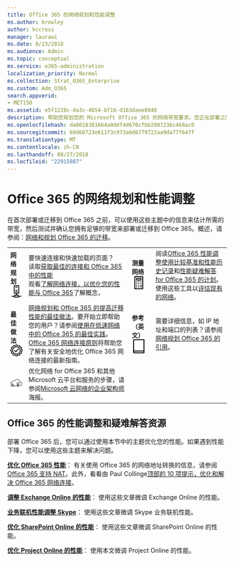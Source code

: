 ```yaml
---
title: Office 365 的网络规划和性能调整
ms.author: krowley
author: kccross
manager: laurawi
ms.date: 8/23/2018
ms.audience: Admin
ms.topic: conceptual
ms.service: o365-administration
localization_priority: Normal
ms.collection: Strat_O365_Enterprise
ms.custom: Adm_O365
search.appverid:
- MET150
ms.assetid: e5f1228c-da3c-4654-bf16-d163daee8848
description: 帮助您规划您的 Microsoft Office 365 的网络带宽要求。您正在部署之后，返回这里微调，并解决 Office 365 性能。
ms.openlocfilehash: da8618381664a0ddf4d670cfbb2907236c468ac0
ms.sourcegitcommit: 69d60723e611f3c973a6d6779722aa9da77f647f
ms.translationtype: MT
ms.contentlocale: zh-CN
ms.lasthandoff: 08/27/2018
ms.locfileid: "22915887"
---
```

# <a name="network-planning-and-performance-tuning-for-office-365"></a>Office 365 的网络规划和性能调整
在首次部署或迁移到 Office 365 之前，可以使用这些主题中的信息来估计所需的带宽，然后测试并确认您拥有足够的带宽来部署或迁移到 Office 365。概述，请参阅：[网络和规划 Office 365 的迁移](network-and-migration-planning.md)。
  
|||||
|:-----|:-----|:-----|:-----|
|**网络规划** <br/> ![网络](media/5e9dcd06-601b-4b28-88dc-f524e7548794.png)           <br/> |要快速连接和快速加载的页面？  <br/> 读取[获取最佳的连接和 Office 365 中的性能](https://aka.ms/o365perfprinciples) <br/> 观看[了解网络连接，以优化您的性能与 Office 365](https://blogs.office.com/2015/03/04/understanding-network-connectivity-optimize-performance-office-365/)了解概念，  <br/> |**测量网络** <br/> ![“计算器”](media/d690a132-4884-40eb-a918-526bb3dff3cc.png)           <br/> |阅读[Office 365 性能调整使用比较基准和性能历史记录](performance-tuning-using-baselines-and-history.md)和[性能疑难解答 for Office 365 的计划](performance-troubleshooting-plan.md)。  <br/> 使用这些工具以[评估现有的网络](network-and-migration-planning.md#calculators)。  <br/> |
|**最佳做法** <br/> ![最佳实践](media/2a659a5c-1007-47d3-a6c6-a19e018ab29b.png)           <br/> |[网络规划和 Office 365 的提高迁移性能的最佳做法](network-and-migration-planning.md#BestPractices)。要开始立即帮助您的用户？请参阅[使用在低速网络中的 Office 365 的最佳实践](https://support.office.com/article/fd16c8d2-4799-4c39-8fd7-045f06640166)。<br/> [Office 365 网络连接原则](https://aka.ms/o365networkingprinciples)将帮助您了解有关安全地优化 Office 365 网络连接的最新指南。  <br/> |**参考 （英文）** <br/> ![书籍或日记](media/56dff3c1-f605-48d8-811f-7d13ce639ecd.png)           <br/> |需要详细信息，如 IP 地址和端口的列表？请参阅[网络规划 Office 365 的引用](network-and-migration-planning.md#NetReference)。<br/> |
|![请参阅 Microsoft 云网络企业架构师海报](media/3094be9f-2407-4fa5-896d-aa66ef7b9bb9.png)           <br/> |优化网络 for Office 365 和其他 Microsoft 云平台和服务的步骤，请参阅[Microsoft 云网络的企业架构师](https://aka.ms/cloudarchnetworking)海报。  <br/> |
   
## <a name="performance-tuning-and-troubleshooting-resources-for-office-365"></a>Office 365 的性能调整和疑难解答资源
<a name="apptuning"> </a>

部署 Office 365 后，您可以通过使用本节中的主题优化您的性能。如果遇到性能下降，您可以使用这些主题来解决问题。
  
 **[优化 Office 365 性能](tune-office-365-performance.md)**： 有关使用 Office 365 的网络地址转换的信息，请参阅[Office 365 支持 NAT](nat-support-with-office-365.md)。此外，看看由 Paul Collinge[顶部的 10 项提示，优化和解决 Office 365 网络连接](https://blogs.technet.com/b/onthewire/archive/2014/06/18/top-10-tips-for-optimising-amp-troubleshooting-your-office-365-network-connectivity.aspx)。 
  
 **[调整 Exchange Online 的性能](tune-exchange-online-performance.md)**： 使用这些文章微调 Exchange Online 的性能。 
  
 **[业务联机性能调整 Skype](tune-skype-for-business-online-performance.md)**： 使用这些文章微调 Skype 业务联机性能。 
  
 **[优化 SharePoint Online 的性能](tune-sharepoint-online-performance.md)**： 使用这些文章微调 SharePoint Online 的性能。 
  
 **[优化 Project Online 的性能](https://support.office.com/article/12ba0ebd-c616-42e5-b9b6-cad570e8409c)**： 使用本文微调 Project Online 的性能。 
  

